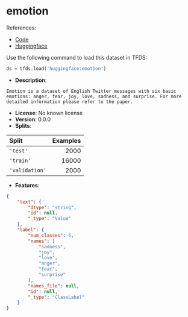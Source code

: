 # emotion

References:

*   [Code](https://github.com/huggingface/datasets/blob/master/datasets/emotion)
*   [Huggingface](https://huggingface.co/datasets/emotion)



Use the following command to load this dataset in TFDS:

```python
ds = tfds.load('huggingface:emotion')
```

*   **Description**:

```
Emotion is a dataset of English Twitter messages with six basic emotions: anger, fear, joy, love, sadness, and surprise. For more detailed information please refer to the paper.
```

*   **License**: No known license
*   **Version**: 0.0.0
*   **Splits**:

Split  | Examples
:----- | -------:
`'test'` | 2000
`'train'` | 16000
`'validation'` | 2000

*   **Features**:

```json
{
    "text": {
        "dtype": "string",
        "id": null,
        "_type": "Value"
    },
    "label": {
        "num_classes": 6,
        "names": [
            "sadness",
            "joy",
            "love",
            "anger",
            "fear",
            "surprise"
        ],
        "names_file": null,
        "id": null,
        "_type": "ClassLabel"
    }
}
```


